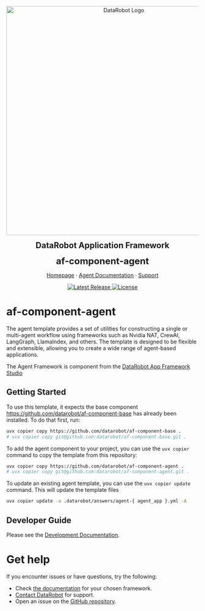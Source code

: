 <p align="center">
  <a href="https://github.com/datarobot-community/datarobot-agent-templates">
    <img src="docs/img/datarobot_logo.avif" width="600px" alt="DataRobot Logo"/>
  </a>
</p>
<p align="center">
    <span style="font-size: 1.5em; font-weight: bold; display: block;">DataRobot Application Framework</span>
</p>
<p align="center">
    <span style="font-size: 1.7em; font-weight: bold; display: block;">af-component-agent</span>
</p>

<p align="center">
  <a href="https://datarobot.com">Homepage</a>
  ·
  <a href="https://docs.datarobot.com/en/docs/agentic-ai/agentic-develop/index.html">Agent Documentation</a>
  ·
  <a href="https://docs.datarobot.com/en/docs/get-started/troubleshooting/general-help.html">Support</a>
</p>

<p align="center">
  <a href="https://github.com/datarobot-community/datarobot-agent-templates/tags">
    <img src="https://img.shields.io/github/v/tag/datarobot-community/af-component-agent?label=version" alt="Latest Release">
  </a>
  <a href="/LICENSE">
    <img src="https://img.shields.io/github/license/datarobot-community/af-component-agent" alt="License">
  </a>
</p>

# af-component-agent

The agent template provides a set of utilities for constructing a single or multi-agent workflow using frameworks such
as Nvidia NAT, CrewAI, LangGraph, LlamaIndex, and others. The template is designed to be flexible and extensible, allowing you
to create a wide range of agent-based applications.

The Agent Framework is component from the [DataRobot App Framework Studio](https://github.com/datarobot/app-framework-studio)


## Getting Started

To use this template, it expects the base component https://github.com/datarobot/af-component-base has already been
installed. To do that first, run:
```bash
uvx copier copy https://github.com/datarobot/af-component-base .
# uvx copier copy git@github.com:datarobot/af-component-base.git .
```

To add the agent component to your project, you can use the `uvx copier` command to copy the template from this repository:
```bash
uvx copier copy https://github.com/datarobot/af-component-agent .
# uvx copier copy git@github.com:datarobot/af-component-agent.git .
```

To update an existing agent template, you can use the `uvx copier update` command. This will update the template files
```bash
uvx copier update -a .datarobot/answers/agent-{ agent_app }.yml -A
```


## Developer Guide
Please see the [Development Documentation](/docs/development.md).


# Get help

If you encounter issues or have questions, try the following:

- Check [the documentation](#available-templates) for your chosen framework.
- [Contact DataRobot](https://docs.datarobot.com/en/docs/get-started/troubleshooting/general-help.html) for support.
- Open an issue on the [GitHub repository](https://github.com/datarobot-community/datarobot-agent-templates).
